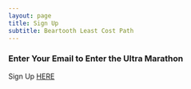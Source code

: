 ```yaml
---
layout: page
title: Sign Up
subtitle: Beartooth Least Cost Path
---
```



### Enter Your Email to Enter the Ultra Marathon

Sign Up [HERE](https://mailchi.mp/fddcbc82ded0/beartooth-least-cost-path-ultra) 

